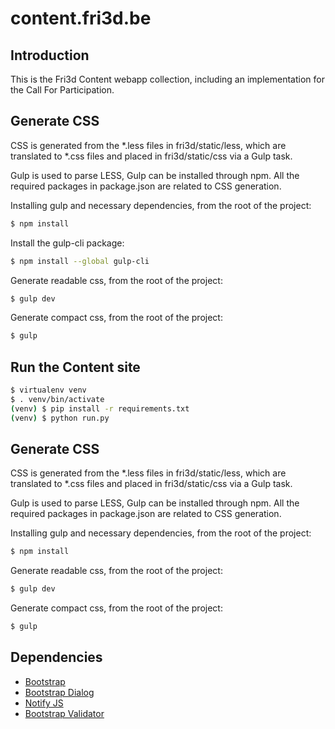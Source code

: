 # content.fri3d.be

## Introduction

This is the Fri3d Content webapp collection, including an implementation for the Call For Participation.

## Generate CSS

CSS is generated from the *.less files in fri3d/static/less, which are translated to *.css files and placed in fri3d/static/css via a Gulp task.

Gulp is used to parse LESS, Gulp can be installed through npm. All the required packages in package.json are related to CSS generation.

Installing gulp and necessary dependencies, from the root of the project:
```bash
$ npm install
```

Install the gulp-cli package:
```bash
$ npm install --global gulp-cli
```

Generate readable css, from the root of the project:
```bash
$ gulp dev
```

Generate compact css, from the root of the project:
```bash
$ gulp
```

## Run the Content site

```bash
$ virtualenv venv
$ . venv/bin/activate
(venv) $ pip install -r requirements.txt
(venv) $ python run.py
```

## Generate CSS

CSS is generated from the *.less files in fri3d/static/less, which are translated to *.css files and placed in fri3d/static/css via a Gulp task.

Gulp is used to parse LESS, Gulp can be installed through npm. All the required packages in package.json are related to CSS generation.

Installing gulp and necessary dependencies, from the root of the project:
```bash
$ npm install
```

Generate readable css, from the root of the project:
```bash
$ gulp dev
```

Generate compact css, from the root of the project:
```bash
$ gulp
```

## Dependencies

* [Bootstrap](http://getbootstrap.com)
* [Bootstrap Dialog](https://nakupanda.github.io/bootstrap3-dialog/)
* [Notify JS](https://notifyjs.com)
* [Bootstrap Validator](http://1000hz.github.io/bootstrap-validator/)
